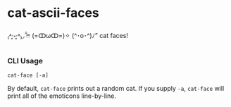 cat-ascii-faces
===============

₍˄·͈༝·͈˄₎◞ ̑̑ෆ⃛ (=ↀωↀ=)✧ (^･o･^)ﾉ” cat faces!

### CLI Usage

```
cat-face [-a]
```

By default, `cat-face` prints out a random cat.
If you supply `-a`, `cat-face` will print all of the emoticons line-by-line.
